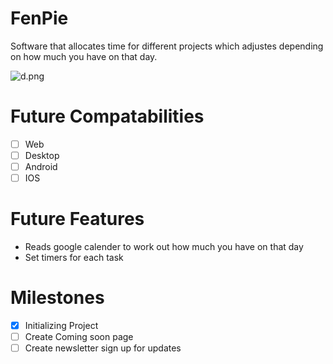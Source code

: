# FenPie
 Software that allocates time for different projects which adjustes depending on how much you have on that day.

![d.png](Images/d.png)

# Future Compatabilities 
- [ ] Web
- [ ] Desktop
- [ ] Android
- [ ] IOS

# Future Features
- Reads google calender to work out how much you have on that day
- Set timers for each task

# Milestones
- [x] Initializing Project
- [ ] Create Coming soon page
- [ ] Create newsletter sign up for updates